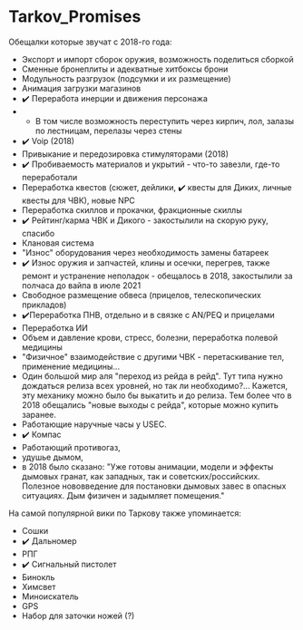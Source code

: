# Tarkov_Promises
Обещалки которые звучат с 2018-го года:

- Экспорт и импорт сборок оружия, возможность поделиться сборкой
- Сменные бронеплиты и адекватные хитбоксы брони
- Модульность разгрузок (подсумки и их размещение)
- Анимация загрузки магазинов
- ✔️ Переработа инерции и движения персонажа 
- - В том числе возможность переступить через кирпич, лол, залазы по лестницам, перелазы через стены
- ✔️ Voip (2018)
- Привыкание и передозировка стимуляторами (2018)
- ✔️ Пробиваемость материалов и укрытий - что-то завезли, где-то переработали
- Переработка квестов (сюжет, дейлики, ✔️ квесты для Диких, личные квесты для ЧВК), новые NPC
- Переработка скиллов и прокачки, фракционные скиллы
- ✔️ Рейтинг/карма ЧВК и Дикого - закостылили на скорую руку, спасибо
- Клановая система
- "Износ" оборудования через необходимость замены батареек
- ✔️ Износ оружия и запчастей, клины и осечки, перегрев, также ремонт и устранение неполадок - обещалось в 2018, закостылили за полчаса до вайпа в июле 2021
- Свободное размещение обвеса (прицелов, телескопических прикладов)
- ✔️Переработка ПНВ, отдельно и в связке с AN/PEQ и прицелами
- Переработка ИИ
- Объем и давление крови, стресс, болезни, переработка полевой медицины
- "Физичное" взаимодействие с другими ЧВК - перетаскивание тел, применение медицины...
- Один большой мир аля "переход из рейда в рейд". Тут типа нужно дождаться релиза всех уровней, но так ли необходимо?... Кажется, эту механику можно было бы выкатить и до релиза. Тем более что в 2018 обещались "новые выходы с рейда", которые можно купить заранее.
- Работающие наручные часы у USEC.
- ✔️ Компас 
- Работающий противогаз, 
- удушье дымом, 
- в 2018 было сказано: "Уже готовы анимации, модели и эффекты дымовых гранат, как западных, так и советских/российских. Полезное нововведение для постановки дымовых завес в опасных ситуациях. Дым физичен и задымляет помещения."

На самой популярной вики по Таркову также упоминается:
- Сошки
- ✔️ Дальномер
- РПГ
- ✔️ Сигнальный пистолет
- Бинокль
- Химсвет
- Миноискатель
- GPS
- Набор для заточки ножей (?)
